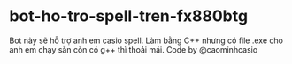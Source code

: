 # bot-ho-tro-spell-tren-fx880btg
Bot này sẽ hỗ trợ anh em casio spell. Làm bằng C++ nhưng có file .exe cho anh em chạy sẵn còn có g++ thì thoải mái. Code by @caominhcasio
